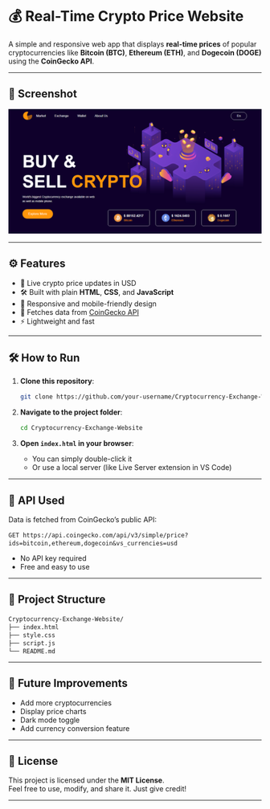 
# 💰 Real-Time Crypto Price Website

A simple and responsive web app that displays **real-time prices** of popular cryptocurrencies like **Bitcoin (BTC)**, **Ethereum (ETH)**, and **Dogecoin (DOGE)** using the **CoinGecko API**.

---

## 📸 Screenshot

![Website Preview](images/desktopview.png)

---

## ⚙️ Features

- 🔄 Live crypto price updates in USD
- 🛠️ Built with plain **HTML**, **CSS**, and **JavaScript**
- 📱 Responsive and mobile-friendly design
- 🔌 Fetches data from [CoinGecko API](https://www.coingecko.com/en/api)
- ⚡ Lightweight and fast

---

## 🛠️ How to Run

1. **Clone this repository**:

   ```bash
   git clone https://github.com/your-username/Cryptocurrency-Exchange-Website.git
   ```

2. **Navigate to the project folder**:

   ```bash
   cd Cryptocurrency-Exchange-Website
   ```

3. **Open `index.html` in your browser**:

   - You can simply double-click it  
   - Or use a local server (like Live Server extension in VS Code)

---

## 📡 API Used

Data is fetched from CoinGecko’s public API:

```
GET https://api.coingecko.com/api/v3/simple/price?ids=bitcoin,ethereum,dogecoin&vs_currencies=usd
```

- No API key required
- Free and easy to use

---

## 📁 Project Structure

```
Cryptocurrency-Exchange-Website/
├── index.html
├── style.css
├── script.js
└── README.md
```

---

## 📌 Future Improvements

- Add more cryptocurrencies
- Display price charts
- Dark mode toggle
- Add currency conversion feature

---

## 📄 License

This project is licensed under the **MIT License**.  
Feel free to use, modify, and share it. Just give credit!

---
